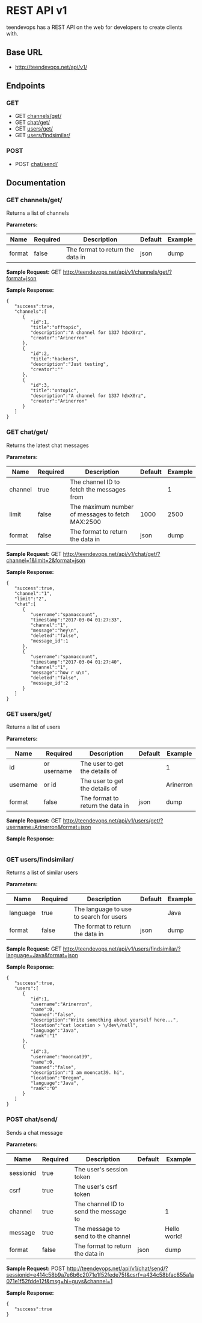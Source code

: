 # REST API v1
teendevops has a REST API on the web for developers to create clients with.
## Base URL
 - http://teendevops.net/api/v1/

## Endpoints
### GET
 - GET [channels/get/](#channels/get/)
 - GET [chat/get/](#chat/get/)
 - GET [users/get/](#users/get/)
 - GET [users/findsimilar/](#users/findsimilar/)

### POST
 - POST [chat/send/](#chat/send/)

## Documentation
### GET <a name="channels/get/"></a>channels/get/
Returns a list of channels

**Parameters:**

| Name    | Required | Description                                      | Default | Example |
|---------|----------|--------------------------------------------------|---------|---------|
|  format | false    | The format to return the data in                 | json    | dump    |

**Sample Request:**
GET http://teendevops.net/api/v1/channels/get/?format=json

**Sample Response:**
```
{
   "success":true,
   "channels":[
      {
         "id":1,
         "title":"offtopic",
         "description":"A channel for 1337 h@xX0rz",
         "creator":"Arinerron"
      },
      {
         "id":2,
         "title":"hackers",
         "description":"Just testing",
         "creator":""
      },
      {
         "id":3,
         "title":"ontopic",
         "description":"A channel for 1337 h@xX0rz",
         "creator":"Arinerron"
      }
   ]
}
```


### GET <a name="chat/get/"></a>chat/get/
Returns the latest chat messages

**Parameters:**

| Name    | Required | Description                                      | Default | Example |
|---------|----------|--------------------------------------------------|---------|---------|
| channel | true     | The channel ID to fetch the messages from        |         | 1       |
|   limit | false    | The maximum number of messages to fetch MAX:2500 | 1000    | 2500    |
|  format | false    | The format to return the data in                 | json    | dump    |

**Sample Request:**
GET http://teendevops.net/api/v1/chat/get/?channel=1&limit=2&format=json

**Sample Response:**
```
{
   "success":true,
   "channel":"1",
   "limit":"2",
   "chat":[
      {
         "username":"spamaccount",
         "timestamp":"2017-03-04 01:27:33",
         "channel":"1",
         "message":"hey\n",
         "deleted":"false",
         "message_id":1
      },
      {
         "username":"spamaccount",
         "timestamp":"2017-03-04 01:27:40",
         "channel":"1",
         "message":"how r u\n",
         "deleted":"false",
         "message_id":2
      }
   ]
}
```


### GET <a name="users/get/"></a>users/get/
Returns a list of users

**Parameters:**

| Name     | Required    | Description                      | Default | Example   |
|----------|-------------|----------------------------------|---------|-----------|
|       id | or username | The user to get the details of   |         | 1         |
| username | or id       | The user to get the details of   |         | Arinerron |
|   format | false       | The format to return the data in | json    | dump      |


**Sample Request:**
GET http://teendevops.net/api/v1/users/get/?username=Arinerron&format=json

**Sample Response:**
```

```


### GET <a name="users/findsimilar/"></a> users/findsimilar/
Returns a list of similar users

**Parameters:**

| Name     | Required | Description                             | Default | Example   |
|----------|----------|-----------------------------------------|---------|-----------|
| language | true     | The language to use to search for users |         | Java      |
|   format | false    | The format to return the data in        | json    | dump      |


**Sample Request:**
GET http://teendevops.net/api/v1/users/findsimilar/?language=Java&format=json

**Sample Response:**
```
{
   "success":true,
   "users":[
      {
         "id":1,
         "username":"Arinerron",
         "name":0,
         "banned":"false",
         "description":"Write something about yourself here...",
         "location":"cat location > \/dev\/null",
         "language":"Java",
         "rank":"1"
      },
      {
         "id":3,
         "username":"mooncat39",
         "name":0,
         "banned":"false",
         "description":"I am mooncat39. hi",
         "location":"Oregon",
         "language":"Java",
         "rank":"0"
      }
   ]
}
```


### POST <a name="chat/send/"></a> chat/send/
Sends a chat message

**Parameters:**

| Name      | Required | Description                           | Default | Example      |
|-----------|----------|---------------------------------------|---------|--------------|
| sessionid | true     | The user's session token              |         |              |
|      csrf | true     | The user's csrf token                 |         |              |
|   channel | true     | The channel ID to send the message to |         | 1            |
|   message | true     | The message to send to the channel    |         | Hello world! |
|    format | false    | The format to return the data in      | json    | dump         |


**Sample Request:**
POST http://teendevops.net/api/v1/chat/send/?sessionid=e414c58b9a7e6b6c2071e1f52fede75f&csrf=a434c58bfac855a1a071e1f52fdde12f&msg=hi+guys&channel=1

**Sample Response:**
```
{
   "success":true
}
```
